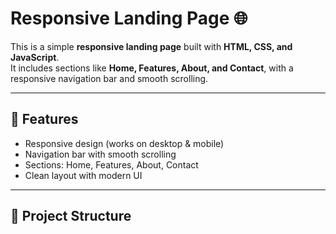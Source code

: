 # Responsive Landing Page 🌐

This is a simple **responsive landing page** built with **HTML, CSS, and JavaScript**.  
It includes sections like **Home, Features, About, and Contact**, with a responsive navigation bar and smooth scrolling.

---

## 🚀 Features
- Responsive design (works on desktop & mobile)  
- Navigation bar with smooth scrolling  
- Sections: Home, Features, About, Contact  
- Clean layout with modern UI  

---

## 📂 Project Structure
